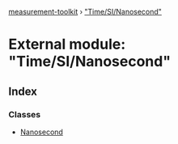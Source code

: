[measurement-toolkit](../README.md) › ["Time/SI/Nanosecond"](_time_si_nanosecond_.md)

# External module: "Time/SI/Nanosecond"

## Index

### Classes

* [Nanosecond](../classes/_time_si_nanosecond_.nanosecond.md)
